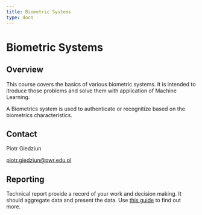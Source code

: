 ```yaml
---
title: Biometric Systems
type: docs
---
```


# Biometric Systems

## Overview

This course covers the basics of various biometric systems. It is intended to itroduce those problems and solve them with application of Machine Learning.

A Biometrics system is used to authenticate or recognitize based on the biometrics characteristics.

## Contact

Piotr Giedziun

piotr.giedziun@pwr.edu.pl

## Reporting

Technical report provide a record of your work and decision making. It should aggregate data and present the data. Use [this guide](https://students.unimelb.edu.au/academic-skills/explore-our-resources/report-writing/technical-report-writing) to find out more.
